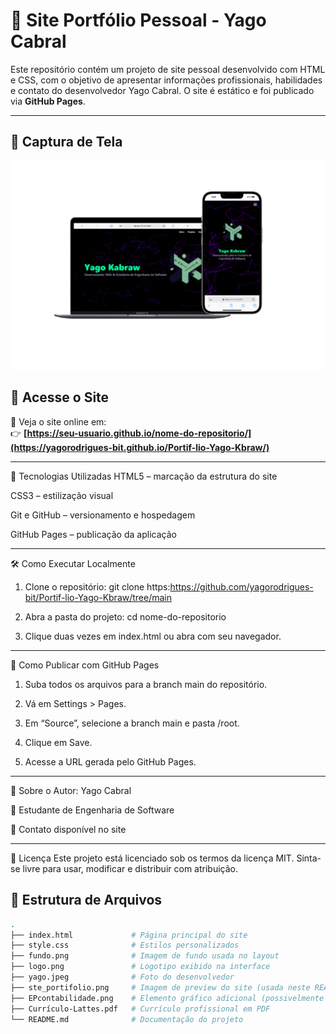 # 💼 Site Portfólio Pessoal - Yago Cabral

Este repositório contém um projeto de site pessoal desenvolvido com HTML e CSS, com o objetivo de apresentar informações profissionais, habilidades e contato do desenvolvedor Yago Cabral. O site é estático e foi publicado via **GitHub Pages**.

---

## 📸 Captura de Tela

![Captura do Site](ste_portifolio.png)



## 🔗 Acesse o Site

📍 Veja o site online em:  
👉 **[https://seu-usuario.github.io/nome-do-repositorio/](https://yagorodrigues-bit.github.io/Portif-lio-Yago-Kbraw/)**  


---

🧪 Tecnologias Utilizadas
HTML5 – marcação da estrutura do site

CSS3 – estilização visual

Git e GitHub – versionamento e hospedagem

GitHub Pages – publicação da aplicação

---

🛠️ Como Executar Localmente
1. Clone o repositório:
git clone https:https://github.com/yagorodrigues-bit/Portif-lio-Yago-Kbraw/tree/main

2. Abra a pasta do projeto:
cd nome-do-repositorio

3. Clique duas vezes em index.html ou abra com seu navegador.

---

🚀 Como Publicar com GitHub Pages
1. Suba todos os arquivos para a branch main do repositório.

2. Vá em Settings > Pages.

3. Em “Source”, selecione a branch main e pasta /root.

4. Clique em Save.

5. Acesse a URL gerada pelo GitHub Pages.

---

👤 Sobre o Autor:
Yago Cabral

📍 Estudante de Engenharia de Software

📧 Contato disponível no site


---

📄 Licença
Este projeto está licenciado sob os termos da licença MIT.
Sinta-se livre para usar, modificar e distribuir com atribuição.

## 📁 Estrutura de Arquivos

```bash
.
├── index.html             # Página principal do site
├── style.css              # Estilos personalizados
├── fundo.png              # Imagem de fundo usada no layout
├── logo.png               # Logotipo exibido na interface
├── yago.jpeg              # Foto do desenvolvedor
├── ste_portifolio.png     # Imagem de preview do site (usada neste README)
├── EPcontabilidade.png    # Elemento gráfico adicional (possivelmente usado no site)
├── Currículo-Lattes.pdf   # Currículo profissional em PDF
└── README.md              # Documentação do projeto
